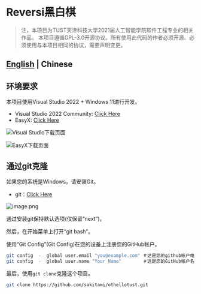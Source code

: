 # Reversi黑白棋

> 注，本项目为TUST天津科技大学2021届人工智能学院软件工程专业的相关作品。
> 本项目遵循GPL-3.0开源协议。所有使用此代码的作者必须开源、必须使用与本项目相同的协议，需要声明变更。

[English](../README.md) | Chinese
---

## 环境要求

本项目使用Visual Studio 2022 + Windows 11进行开发。

- Visual Studio 2022 Community: [Click Here](https://visualstudio.microsoft.com/zh-hans/downloads/)
- EasyX: [Click Here](https://easyx.cn/download)

![Visual Studio下载页面](https://s2.loli.net/2022/02/23/pwiMzjxLBtGRF5D.png)

![EasyX下载页面](https://s2.loli.net/2022/02/23/n4tUNcoxBzyeRLh.png)

## 通过git克隆

如果您的系统是Windows，请安装Git。

 -  git：[Click Here](https://git-scm.com/download/win)

![image.png](https://s2.loli.net/2022/02/23/slqh3ybymngvz2t.png)

通过安装git保持默认选项(仅保留“next”)。

然后，在开始菜单上打开“git bash”。

使用“Git Config”(Git Config)在您的设备上注册您的GitHub帐户。

```Bash
git config  -  global user.email "you@example.com" ＃这是您的github帐户电子邮件。
git config  -  global user.name "Your Name"        ＃这是您的GitHub帐户名称。
```

最后，使用`git clone`克隆这个项目。

```Bash
git clone https://github.com/sakitami/othellotust.git
```